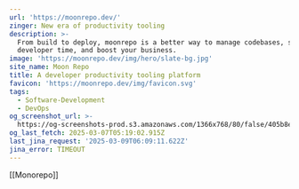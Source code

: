 ```yaml
---
url: 'https://moonrepo.dev/'
zinger: New era of productivity tooling
description: >-
  From build to deploy, moonrepo is a better way to manage codebases, save
  developer time, and boost your business.
image: 'https://moonrepo.dev/img/hero/slate-bg.jpg'
site_name: Moon Repo
title: A developer productivity tooling platform
favicon: 'https://moonrepo.dev/img/favicon.svg'
tags:
  - Software-Development
  - DevOps
og_screenshot_url: >-
  https://og-screenshots-prod.s3.amazonaws.com/1366x768/80/false/405b8ebe7b8621787f1a05ec0188aaef55eb8d986b8a8e888ea69df30d3ffe20.jpeg
og_last_fetch: 2025-03-07T05:19:02.915Z
last_jina_request: '2025-03-09T06:09:11.622Z'
jina_error: TIMEOUT
---
```

[[Monorepo]]
